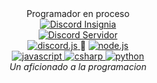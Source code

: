 <div id="Tags" align="center">
Programador en proceso
</div>

<div id="Insignias" align="center">
  <a href="https://discord.com/">
    <img src="https://img.shields.io/badge/Discord-Dierr2%233537-6F6CFF?logo_color=white&logo=Discord&style=for-the-badge" alt="Discord Insignia"/>
  </a>
</div>

<div id="Servidor" align="center">
  <a href="https://discord.com/invite/KHZ8CFBjMD">
    <img src="https://img.shields.io/discord/1023930368757354536?label=Baking%20Bread&logo=Discord&style=social" alt="Discord Servidor"/>
  </a>
</div>

<div id="Area" align="center">
  <a href="https://discord.js.org/#/">
    <img src="https://img.shields.io/badge/Discord.js-6F6CFF?logo=Discord&logoColor=white&style=flat" alt="discord.js"/>
  </a>
  🔗
  <a href="https://nodejs.org/es/">
    <img src="https://img.shields.io/badge/Node.js-43853D?logo=node.js&logoColor=white&style=flat" alt="node.js"/>
  </a>
</div>

<div id="Lenguajes" align="center">
  <a href="https://es.wikipedia.org/wiki/JavaScript">
    <img src="https://img.shields.io/badge/JavaScript-EFD81D?logo=javascript&logoColor=white&style=flat" alt="javascript"/>
  </a>
  <a href="https://es.m.wikipedia.org/wiki/C_Sharp">
    <img src="https://img.shields.io/badge/-C Sharp-blueviolet?logo=Csharp&logoColor=white&style=flat" alt="csharp"/>
  </a>
  <a href="https://es.m.wikipedia.org/wiki/Python">
    <img src="https://img.shields.io/badge/-Python-blue?logo=python&logoColor=white&style=flat" alt="python"/>
  </a>
</div>

<div id="Mensaje" align="center">
  <i>Un aficionado a la programacion</i> 
</div>
